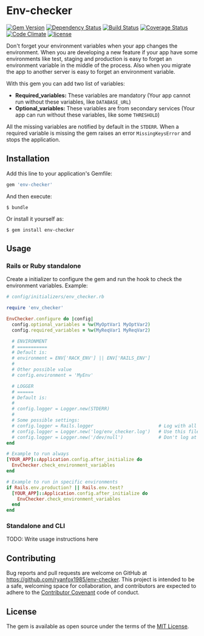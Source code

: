 # Env-checker

[![Gem Version](https://badge.fury.io/rb/env-checker.svg)](https://badge.fury.io/rb/env-checker)
[![Dependency Status](https://gemnasium.com/badges/github.com/ryanfox1985/env-checker.svg)](https://gemnasium.com/github.com/ryanfox1985/env-checker)
[![Build Status](https://travis-ci.org/ryanfox1985/env-checker.svg?branch=master)](https://travis-ci.org/ryanfox1985/env-checker)
[![Coverage Status](https://coveralls.io/repos/github/ryanfox1985/env-checker/badge.svg?branch=master)](https://coveralls.io/github/ryanfox1985/env-checker?branch=master)
[![Code Climate](https://codeclimate.com/github/ryanfox1985/env-checker/badges/gpa.svg)](https://codeclimate.com/github/ryanfox1985/env-checker)
[![license](https://img.shields.io/github/license/mashape/apistatus.svg)](https://github.com/ryanfox1985/env-checker/blob/master/LICENSE)


Don't forget your environment variables when your app changes the environment.
When you are developing a new feature if your app have some environments like
test, staging and production is easy to forget an environment variable in the
middle of the process. Also when you migrate the app to another server is easy
to forget an environment variable.  

With this gem you can add two list of variables:
- **Required_variables:** These variables are mandatory (Your app cannot run
  without these variables, like `DATABASE_URL`)
- **Optional_variables:** These variables are from secondary services (Your app
  can run without these variables, like some `THRESHOLD`)

All the missing variables are notified by default in the `STDERR`. When a
required variable is missing the gem raises an error `MissingKeysError` and
stops the application.

## Installation

Add this line to your application's Gemfile:

```ruby
gem 'env-checker'
```

And then execute:

    $ bundle

Or install it yourself as:

    $ gem install env-checker


## Usage


### Rails or Ruby standalone

Create a initializer to configure the gem and run the hook to check the
environment variables. Example:

```ruby
# config/initializers/env_checker.rb

require 'env_checker'

EnvChecker.configure do |config|
  config.optional_variables = %w(MyOptVar1 MyOptVar2)
  config.required_variables = %w(MyReqVar1 MyReqVar2)

  # ENVIRONMENT
  # ===========
  # Default is:
  # environment = ENV['RACK_ENV'] || ENV['RAILS_ENV']
  #
  # Other possible value
  # config.environment = 'MyEnv'  

  # LOGGER
  # ======
  # Default is:
  #
  # config.logger = Logger.new(STDERR)
  #
  # Some possible settings:
  # config.logger = Rails.logger                        # Log with all your app's other messages
  # config.logger = Logger.new('log/env_checker.log')   # Use this file
  # config.logger = Logger.new('/dev/null')             # Don't log at all (on a Unix system)
end

# Example to run always
[YOUR_APP]::Application.config.after_initialize do
  EnvChecker.check_environment_variables
end

# Example to run in specific environments
if Rails.env.production? || Rails.env.test?
  [YOUR_APP]::Application.config.after_initialize do
    EnvChecker.check_environment_variables
  end
end
```


### Standalone and CLI

TODO: Write usage instructions here


## Contributing

Bug reports and pull requests are welcome on GitHub at https://github.com/ryanfox1985/env-checker. This project is intended to be a safe, welcoming space for collaboration, and contributors are expected to adhere to the [Contributor Covenant](http://contributor-covenant.org) code of conduct.


## License

The gem is available as open source under the terms of the [MIT License](http://opensource.org/licenses/MIT).
